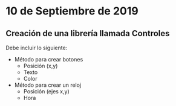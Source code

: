 
# 10 de Septiembre de 2019

## Creación de una librería llamada Controles

Debe incluir lo siguiente:

* Método para crear botones
  - Posición (x,y)
  - Texto
  - Color
* Método para crear un reloj
  - Posición (ejes x,y)
  - Hora


